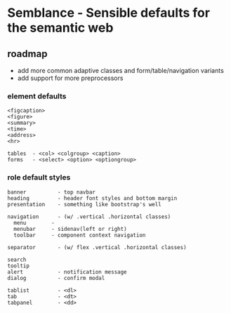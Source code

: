 # Semblance - Sensible defaults for the semantic web

## roadmap

  - add more common adaptive classes and form/table/navigation variants
  - add support for more preprocessors

### element defaults
```
<figcaption>
<figure>
<summary>
<time>
<address>
<hr>

tables  - <col> <colgroup> <caption>
forms   - <select> <option> <optiongroup>
```
### role default styles
```
banner          - top navbar
heading         - header font styles and bottom margin
presentation    - something like bootstrap's well

navigation      - (w/ .vertical .horizontal classes)
  menu        -
  menubar     - sidenav(left or right)
  toolbar     - component context navigation

separator       - (w/ flex .vertical .horizontal classes)

search
tooltip
alert           - notification message
dialog          - confirm modal

tablist         - <dl>
tab             - <dt>
tabpanel        - <dd>
```
